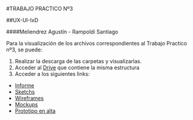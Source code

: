 #TRABAJO PRACTICO Nº3  

##UX-UI-IxD

####Meliendrez Agustín - Rampoldi Santiago

Para la visualización de los archivos correspondientes al Trabajo Practico nº3, se puede:

1. Realizar la descarga de las carpetas y visualizarlas.
2. Acceder al [Drive](https://drive.google.com/drive/folders/1DFrxd9y-Y9ByJ1cTZcjpqF3Bm0cRgiQ7?usp=sharing) que contiene la misma estructura
3. Acceder a los siguientes links:

> 
*  [Informe](https://docs.google.com/document/d/1lhV5J3x7YYOb1oMhon_Nim2jIFA0vXdUG-_9cJCuW5Y/edit?usp=sharing)
*  [Sketchs](https://drive.google.com/drive/folders/1gZUSyxoLhJG1-evdhCs3MSrpC6ceKoCe?usp=sharing)
*  [Wireframes](https://drive.google.com/drive/folders/1L6jxVcPBng43GPohiwT1YB1CJglNqVyE?usp=sharing)
*  [Mockups](https://drive.google.com/drive/folders/1kcGA7R_CGROwYlcvR0mZvztXw7E_Bsnm?usp=sharing)
*  [Prototipo en alta](https://xd.adobe.com/view/d3ffceec-fbc7-4329-6a2b-03fdf58b0c3c-a5ce/)

